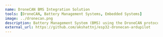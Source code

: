 ```yaml
---
name: DroneCAN BMS Integration Solution
tools: [DroneCAN, Battery Management Systems, Embedded Systems]
image: ../dronecan.png
description: Battery Management System (BMS) using the DroneCAN protocol, enabling efficient communication and power management for UAVs.
external_url: https://github.com/akshattnj/esp32-dronecan-ardupilot
---
```

